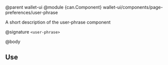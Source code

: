 @parent wallet-ui
@module {can.Component} wallet-ui/components/page-preferences/user-phrase <user-phrase>

A short description of the user-phrase component

@signature `<user-phrase>`

@body

## Use


